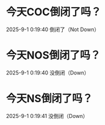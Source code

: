 # 今天COC倒闭了吗？

2025-9-1 0:19:40 倒闭了（Not Down）

# 今天NOS倒闭了吗？

2025-9-1 0:19:40 没倒闭（Down）

# 今天NS倒闭了吗？

2025-9-1 0:19:41 没倒闭（Down）

